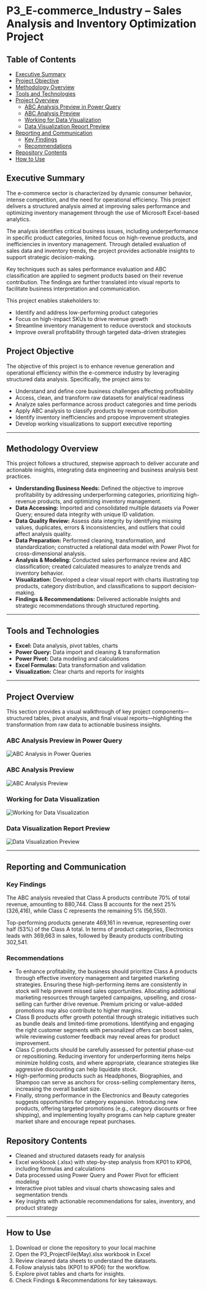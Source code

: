 # P3_E-commerce_Industry – Sales Analysis and Inventory Optimization Project

## Table of Contents

- [Executive Summary](#executive-summary)  
- [Project Objective](#project-objective)  
- [Methodology Overview](#methodology-overview)  
- [Tools and Technologies](#tools-and-technologies)  
- [Project Overview](#project-overview)  
  - [ABC Analysis Preview in Power Query](#abc-analysis-preview-in-power-query)  
  - [ABC Analysis Preview](#abc-analysis-preview)  
  - [Working for Data Visualization](#working-for-data-visualization)  
  - [Data Visualization Report Preview](#data-visualization-report-preview)  
- [Reporting and Communication](#reporting-and-communication)  
  - [Key Findings](#key-findings)  
  - [Recommendations](#recommendations)  
- [Repository Contents](#repository-contents)  
- [How to Use](#how-to-use)

## Executive Summary

The e-commerce sector is characterized by dynamic consumer behavior, intense competition, and the need for operational efficiency. This project delivers a structured analysis aimed at improving sales performance and optimizing inventory management through the use of Microsoft Excel-based analytics.

The analysis identifies critical business issues, including underperformance in specific product categories, limited focus on high-revenue products, and inefficiencies in inventory management. Through detailed evaluation of sales data and inventory trends, the project provides actionable insights to support strategic decision-making.

Key techniques such as sales performance evaluation and ABC classification are applied to segment products based on their revenue contribution. The findings are further translated into visual reports to facilitate business interpretation and communication.

This project enables stakeholders to:
- Identify and address low-performing product categories
- Focus on high-impact SKUs to drive revenue growth
- Streamline inventory management to reduce overstock and stockouts
- Improve overall profitability through targeted data-driven strategies

## Project Objective

The objective of this project is to enhance revenue generation and operational efficiency within the e-commerce industry by leveraging structured data analysis. Specifically, the project aims to:

- Understand and define core business challenges affecting profitability
- Access, clean, and transform raw datasets for analytical readiness
- Analyze sales performance across product categories and time periods
- Apply ABC analysis to classify products by revenue contribution
- Identify inventory inefficiencies and propose improvement strategies
- Develop working visualizations to support executive reporting

---

## Methodology Overview

This project follows a structured, stepwise approach to deliver accurate and actionable insights, integrating data engineering and business analysis best practices.

- **Understanding Business Needs:** Defined the objective to improve profitability by addressing underperforming categories, prioritizing high-revenue products, and optimizing inventory management.
- **Data Accessing:** Imported and consolidated multiple datasets via Power Query; ensured data integrity with unique ID validation.
- **Data Quality Review:** Assess data integrity by identifying missing values, duplicates, errors & inconsistencies, and outliers that could affect analysis quality.
- **Data Preparation:** Performed cleaning, transformation, and standardization; constructed a relational data model with Power Pivot for cross-dimensional analysis.
- **Analysis & Modeling:** Conducted sales performance review and ABC classification; created calculated measures to analyze trends and inventory behavior.
- **Visualization:** Developed a clear visual report with charts illustrating top products, category distribution, and classifications to support decision-making.
- **Findings & Recommendations:** Delivered actionable insights and strategic recommendations through structured reporting.

---

## Tools and Technologies


- **Excel:** Data analysis, pivot tables, charts  
- **Power Query:** Data import and cleaning & transformation 
- **Power Pivot:** Data modeling and calculations  
- **Excel Formulas:** Data transformation and validation  
- **Visualization:** Clear charts and reports for insights  

---

## Project Overview

This section provides a visual walkthrough of key project components—structured tables, pivot analysis, and final visual reports—highlighting the transformation from raw data to actionable business insights.

### ABC Analysis Preview in Power Query

![ABC Analysis in Power Queries](https://github.com/user-attachments/assets/6b88ff07-cfaf-4246-aacc-8594a48bc630)

### ABC Analysis Preview  

![ABC Analysis Preview](https://github.com/user-attachments/assets/9d1d5105-7b08-4257-a028-e01f7784b7e5)

### Working for Data Visualization  

![Working for Data Visualization](https://github.com/user-attachments/assets/915445ea-25fd-411e-a0ed-b02b78229375)

### Data Visualization Report Preview  

![Data Visualization Preview](https://github.com/user-attachments/assets/67f82c2b-566a-4d51-be8d-5dc21fa40e5a)

---

## Reporting and Communication

### Key Findings

The ABC analysis revealed that Class A products contribute 70% of total revenue, amounting to 880,744. Class B accounts for the next 25% (326,416), while Class C represents the remaining 5% (56,550). 

Top-performing products generate 469,161 in revenue, representing over half (53%) of the Class A total. In terms of product categories, Electronics leads with 369,663 in sales, followed by Beauty products contributing 302,541.

### Recommendations

- To enhance profitability, the business should prioritize Class A products through effective inventory management and targeted marketing strategies. Ensuring these high-performing items are consistently in stock will help prevent missed sales opportunities. Allocating additional marketing resources through targeted campaigns, upselling, and cross-selling can further drive revenue. Premium pricing or value-added promotions may also contribute to higher margins. 
- Class B products offer growth potential through strategic initiatives such as bundle deals and limited-time promotions. Identifying and engaging the right customer segments with personalized offers can boost sales, while reviewing customer feedback may reveal areas for product improvement.
- Class C products should be carefully assessed for potential phase-out or repositioning. Reducing inventory for underperforming items helps minimize holding costs, and where appropriate, clearance strategies like aggressive discounting can help liquidate stock.
- High-performing products such as Headphones, Biographies, and Shampoo can serve as anchors for cross-selling complementary items, increasing the overall basket size.
- Finally, strong performance in the Electronics and Beauty categories suggests opportunities for category expansion. Introducing new products, offering targeted promotions (e.g., category discounts or free shipping), and implementing loyalty programs can help capture greater market share and encourage repeat purchases.

## Repository Contents

- Cleaned and structured datasets ready for analysis
- Excel workbook (.xlsx) with step-by-step analysis from KP01 to KP06, including formulas and calculations
- Data processed using Power Query and Power Pivot for efficient modeling  
- Interactive pivot tables and visual charts showcasing sales and segmentation trends
- Key insights with actionable recommendations for sales, inventory, and product strategy

---

## How to Use

1. Download or clone the repository to your local machine
2. Open the P3_ProjectFile(May).xlsx workbook in Excel
3. Review cleaned data sheets to understand the datasets.
4. Follow analysis tabs (KP01 to KP06) for the workflow.
5. Explore pivot tables and charts for insights.
6. Check Findings & Recommendations for key takeaways.
